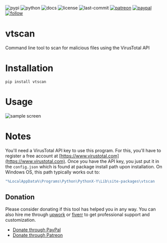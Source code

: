 ![pypi](https://img.shields.io/pypi/v/vtscan.svg)
![python](https://img.shields.io/pypi/pyversions/vtscan.svg)
![docs](https://readthedocs.org/projects/vtscan/badge/?version=latest)
![license](https://img.shields.io/github/license/prahladyeri/vtscan.svg)
![last-commit](https://img.shields.io/github/last-commit/prahladyeri/vtscan.svg)
[![patreon](https://img.shields.io/badge/Patreon-brown.svg?logo=patreon)](https://www.patreon.com/prahladyeri)
[![paypal](https://img.shields.io/badge/PayPal-blue.svg?logo=paypal)](https://paypal.me/prahladyeri)
[![follow](https://img.shields.io/twitter/follow/prahladyeri.svg?style=social)](https://twitter.com/prahladyeri)

# vtscan

Command line tool to scan for malicious files using the VirusTotal API

# Installation

	pip install vtscan

# Usage

![sample screen](https://raw.githubusercontent.com/prahladyeri/vtscan/master/screenshot.png)


# Notes

You'll need a VirusTotal API key to use this program. For this, you'll have to register a free account at [https://www.virustotal.com](https://www.virustotal.com). Once you have the API key, you just put it in the `config.json` which is found at package install path upon installation. On Windows OS, this path typically works out to:

```bash
"%LocalAppData%\Programs\Python\PythonX-Y\Lib\site-packages\vtscan
```

## Donation

Please consider donating if this tool has helped you in any way. You can also hire me through [upwork](https://www.upwork.com/freelancers/~01e977ff45b62e031c) or [fiverr](https://www.fiverr.com/prahladyeri) to get professional support and customization.

- [Donate through PayPal](https://www.paypal.me/prahladyeri)
- [Donate through Patreon](https://www.patreon.com/prahladyeri)
